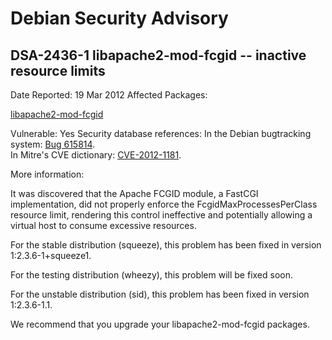 
Debian Security Advisory
========================


DSA-2436-1 libapache2-mod-fcgid -- inactive resource limits
-----------------------------------------------------------



Date Reported:
19 Mar 2012
Affected Packages:

[libapache2-mod-fcgid](https://packages.debian.org/src:libapache2-mod-fcgid)

Vulnerable:
Yes
Security database references:
In the Debian bugtracking system: [Bug 615814](https://bugs.debian.org/cgi-bin/bugreport.cgi?bug=615814).  
In Mitre's CVE dictionary: [CVE-2012-1181](https://security-tracker.debian.org/tracker/CVE-2012-1181).  

More information:

It was discovered that the Apache FCGID module, a FastCGI implementation,
did not properly enforce the FcgidMaxProcessesPerClass resource limit,
rendering this control ineffective and potentially allowing a virtual
host to consume excessive resources.


For the stable distribution (squeeze), this problem has been fixed in
version 1:2.3.6-1+squeeze1.


For the testing distribution (wheezy), this problem will be fixed soon.


For the unstable distribution (sid), this problem has been fixed in
version 1:2.3.6-1.1.


We recommend that you upgrade your libapache2-mod-fcgid packages.





